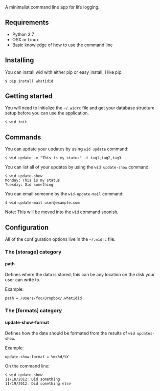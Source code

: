 A minimalist command line app for life logging.

## Requirements

 - Python 2.7
 - OSX or Linux
 - Basic knowledge of how to use the command line

## Installing

You can install wid with either pip or easy_install, I like pip:

    $ pip install whatidid

## Getting started

You will need to initialize the `~/.widrc` file and get your database structure setup before you can use the application.

    $ wid init

## Commands

You can update your updates by using `wid update` command:

    $ wid update -m "This is my status" -t tag1,tag2,tag3

You can list all of your updates by using the `wid update-show` command:

    $ wid update-show
    Monday: This is my status
    Tuesday: Did something

You can email someone by the `wid-update-mail` command:

    $ wid-update-mail user@example.com

Note: This will be moved into the `wid` command soonish.

## Configuration

All of the configuration options live in the `~/.widrc` file.

### The [storage] category

#### path

Defines where the data is stored, this can be any location on the disk your user can write to.

Example:

    path = /Users/foo/Dropbox/.whatidid

### The [formats] category

#### update-show-format

Defines how the date should be formated from the results of `wid updates-show`.

Example:

    update-show-format = %m/%d/%Y

On the command line:

    $ wid update-show
    11/18/2012: Did something
    11/19/2012: Did something else

